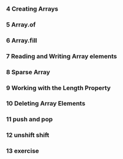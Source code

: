 ### 4 Creating Arrays

### 5 Array.of

### 6 Array.fill

### 7 Reading and Writing Array elements

### 8 Sparse Array

### 9 Working with the Length Property

### 10 Deleting Array Elements


### 11 push and pop

### 12 unshift shift

### 13 exercise